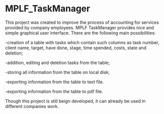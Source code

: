 # MPLF_TaskManager

This project was created to improve the process of accounting for services provided by company employees. MPLF TaskManager provides nice and simple graphical user interface. There are the following main possibilities:

-creation of a table with tasks which contain such columns as task number, client name, target, have done, stage, time spended, costs, state and deletion;

-addition, editing and deletion tasks from the table;

-storing all information from the table on local disk;

-exporting information from the table to text file.

-exporting information from the table to pdf file.

Though this project is still beign developed, it can already be used in different companies work.
